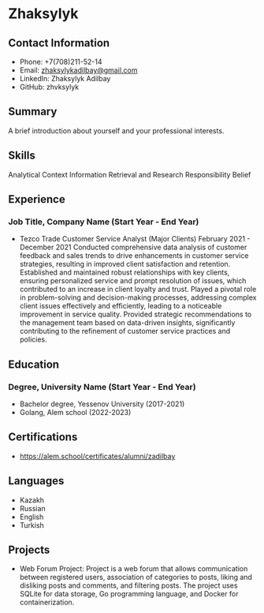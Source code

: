 # Zhaksylyk

## Contact Information
- Phone: +7(708)211-52-14
- Email: zhaksylykadilbay@gmail.com
- LinkedIn: Zhaksylyk Adilbay
- GitHub: zhvksylyk

## Summary
A brief introduction about yourself and your professional interests.

## Skills
Analytical
Context
Information Retrieval and Research
Responsibility
Belief


## Experience
### Job Title, Company Name (Start Year - End Year)
- Tezco Trade
Customer Service Analyst (Major Clients)
February 2021 - December 2021
Conducted comprehensive data analysis of customer feedback and sales trends to drive enhancements in customer service strategies, resulting in improved client satisfaction and retention.
Established and maintained robust relationships with key clients, ensuring personalized service and prompt resolution of issues, which contributed to an increase in client loyalty and trust.
Played a pivotal role in problem-solving and decision-making processes, addressing complex client issues effectively and efficiently, leading to a noticeable improvement in service quality.
Provided strategic recommendations to the management team based on data-driven insights, significantly contributing to the refinement of customer service practices and policies.

## Education
### Degree, University Name (Start Year - End Year)
- Bachelor degree, Yessenov University (2017-2021)
- Golang, Alem school (2022-2023)

## Certifications
- https://alem.school/certificates/alumni/zadilbay

## Languages
- Kazakh
- Russian
- English
- Turkish

## Projects
- Web Forum Project: Project is a web forum that allows communication between registered users, association of categories to posts, liking and disliking posts and comments, and filtering posts. The project uses SQLite for data storage, Go programming language, and Docker for containerization.
